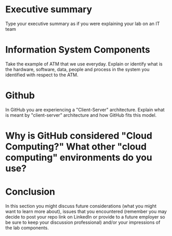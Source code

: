 # Executive summary
Type your executive summary as if you were explaining your lab on an IT team

# Information System Components 
Take the example of ATM that we use everyday. Explain or identify what is the hardware, software, data, people and process in the system you identified with respect to the ATM.
# Github
In GitHub you are experiencing a "Client-Server" architecture. Explain what is meant by "client-server" architecture and how GitHub fits this model.

# Why is GitHub considered "Cloud Computing?" What other "cloud computing" environments do you use?

# Conclusion
In this section you might discuss future considerations (what you might want to learn more about), issues that you encountered (remember you may decide to post your repo link on LinkedIn or provide to a future employer so be sure to keep your discussion professional) and/or your impressions of the lab components.
